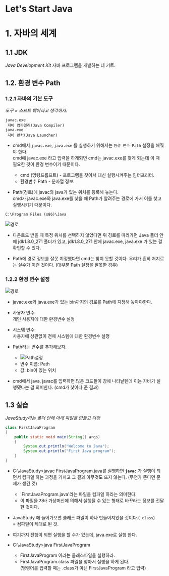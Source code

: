 # **Let's Start Java**

# 1. 자바의 세계

## 1.1 JDK 
*Java Development Kit* 
자바 프로그램을 개발하는 데 키트.

## 1.2. 환경 변수 Path
### 1.2.1 자바의 기본 도구  
*도구 = 소프트 웨어라고 생각하자.*

```
javac.exe
 자바 컴파일러(Java Compiler)
java.exe 
 자바 런처(Java Launcher)
```

- cmd에서 `javac.exe`, `java.exe` 를 실행하기 위해서는 `환경 변수 Path` 설정을 해줘야 한다.  
cmd에 javac.exe 라고 입력을 하게되면 cmd는 javac.exe를 찾게 되는데 이 때 필요한 것이 환경 변수이기 때문이다.
  -  cmd (명령프롬프트) - 프로그램을 찾아서 대신 실행시켜주는 인터프리터.
  -  환경변수 Path - 문자열 정보.

- Path(경로)에 javac와 java가 있는 위치를 등록해 놓는다.  
cmd가 javac.exe와 java.exe를 찾을 때 Path가 알려주는 경로에 가서 이를 찾고 실행시키기 때문이다.
  
```
C:\Program Files (x86)\Java
``` 
![경로](/Img/JavaBin.png)

- 다운로드 받을 때 특정 위치를 선택하지 않았다면 위 경로를 따라가면 Java 폴더 안에 jdk1.8.0_271 폴더가 있고, jdk1.8.0_271 안에 javac.exe, java.exe 가 있는 걸 확인할 수 있다.

- Path에 경로 정보를 잘못 지정했다면 cmd는 찾지 못할 것이다. 우리가 흔히 저지르는 실수가 이런 것이다. (대부분 Path 설정을 잘못한 경우)

### 1.2.2 환경 변수 설정

![경로](/Img/JavaBin.png)
- javac.exe와 java.exe가 있는 bin까지의 경로를 Path에 지정해 놓아야한다. 

- 사용자 변수:  
  개인 사용자에 대한 환경변수 설정
- 시스템 변수:  
  사용자에 상관없이 전체 시스템에 대한 환경변수 설정

- Path라는 변수를 추가해보자.  
  - ![Path설정](/Img/Path.png)
  - 변수 이름: Path
  - 값: bin이 있는 위치

- cmd에서 java, javac를 입력하면 많은 코드들이 창에 나타날텐데 이는 자바가 실행됐다는 걸 의미한다. (cmd가 찾아다 준 결과)


## 1.3 실습
*JavaStudy라는 폴더 안에 아래 파일을 만들고 저장*

```java
class FirstJavaProgram
{
    public static void main(String[] args)
    {
        System.out.println("Welcome to Java");
        System.out.println("First Java program");
    }
}
```

- C:\JavaStudy>javac FirstJavaProgram.java를 실행하면 **`javac`** 가 실행이 되면서 컴파일 하는 과정을 거치고 그 결과 아무것도 뜨지 않는다. (무언가 뜬다면 문제가 생긴 것)
    - 'FirstJavaProgram.java'라는 파일을 컴파일 하라는 의미한다.
    - 이 파일을 자바 가상머신에 의해서 실행될 수 있는 형태로 바꾸라는 정보를 전달 한 것이다.  

- JavaStudy 에 들어가보면 클래스 파일이 하나 만들어져있을 것이다.(`.class`)  
= 컴파일이 제대로 된 것.

- 여기까지 진행이 되면 실행을 할 수가 있는데, java.exe로 실행 한다.
  
- C:\JavaStudy>java FirstJavaProgram  
  - FirstJavaProgram 이라는 클래스파일을 실행하라.
  - FirstJavaProgram.class 파일을 찾아서 실행을 하게 된다.   
    (명령어를 입력할 때는 .class가 아닌 FirstJavaProgram 라고 입력)